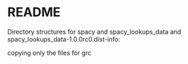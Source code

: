 # README

Directory structures for spacy and spacy_lookups_data and spacy_lookups_data-1.0.0rc0.dist-info:

copying only the files for grc
